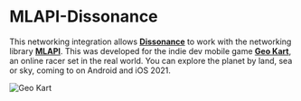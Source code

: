 # MLAPI-Dissonance

This networking integration allows **[Dissonance](https://assetstore.unity.com/packages/tools/audio/dissonance-voice-chat-70078)** to work with the networking library **[MLAPI](https://mlapi.network/)**.
This was developed for the indie dev mobile game **[Geo Kart](https://twitter.com/Escape_Electric)**, an online racer set in the real world. You can explore the planet by land, sea or sky, coming to on Android and iOS 2021.

![Geo Kart](https://github.com/Budtom/MLAPI-Dissonance/blob/master/Geo%20Kart%20Story%203.gif?raw=true)
